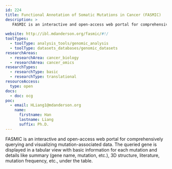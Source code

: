 ```yaml
---
id: 224
title: Functional Annotation of Somatic Mutations in Cancer (FASMIC)
description: >
   FASMIC is an interactive and open-access web portal for comprehensively querying and visualizing mutation-associated data. The queried gene is displayed in a tabular view with basic information for each mutation and details like summary (gene name, mutation, etc.), 3D structure, literature, mutation frequency, etc., under the table.
  
website: http://ibl.mdanderson.org/fasmic/#!/
toolTypes:
  - toolType: analysis_tools/genomic_analysis
  - toolType: datasets_databases/genomic_datasets 
researchAreas:
  - researchArea: cancer_biology
  - researchArea: cancer_omics
researchTypes:
  - researchType: basic
  - researchType: translational
resourceAccess:
  type: open
docs:
  - doc: ocg
poc:
  - email: HLiang1@mdanderson.org
    name:
      firstname: Han 
      lastname: Liang
      suffix: Ph.D.
---
```

 FASMIC is an interactive and open-access web portal for comprehensively querying and visualizing mutation-associated data. The queried gene is displayed in a tabular view with basic information for each mutation and details like summary (gene name, mutation, etc.), 3D structure, literature, mutation frequency, etc., under the table.